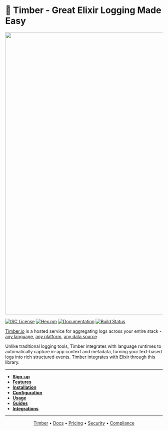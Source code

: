 # 🌲 Timber - Great Elixir Logging Made Easy

<p align="center">
  <a href="https://timber.io" target="_blank" align="center">
    <img src="https://res.cloudinary.com/timber/image/upload/v1552328675/banner.jpg" width="900">
  </a>
  <br>
</p>

[![ISC License](https://img.shields.io/badge/license-ISC-ff69b4.svg)](LICENSE.md)
[![Hex.pm](https://img.shields.io/hexpm/v/timber.svg?maxAge=18000=plastic)](https://hex.pm/packages/timber)
[![Documentation](https://img.shields.io/badge/hexdocs-latest-blue.svg)](https://hexdocs.pm/timber/index.html)
[![Build Status](https://travis-ci.org/timberio/timber-elixir.svg?branch=master)](https://travis-ci.org/timberio/timber-elixir)

[Timber.io](https://timber.io) is a hosted service for aggregating logs across your entire stack -
[any language](https://docs.timber.io/setup/languages),
[any platform](https://docs.timber.io/setup/platforms),
[any data source](https://docs.timber.io/setup/log_forwarders).

Unlike traditional logging tools, Timber integrates with language runtimes to automatically
capture in-app context and metadata, turning your text-based logs into rich structured events.
Timber integrates with Elixir through this library.

---

* **[Sign-up](https://app.timber.io)**
* **[Features](https://docs.timber.io/setup/languages/elixir#features)**
* **[Installation](https://docs.timber.io/setup/languages/elixir#installation)**
* **[Configuration](https://docs.timber.io/setup/languages/elixir#configuration)**
* **[Usage](https://docs.timber.io/setup/languages/elixir#usage)**
* **[Guides](https://docs.timber.io/setup/languages/elixir#guides)**
* **[Integrations](https://docs.timber.io/setup/languages/elixir/integrations)**

---

<p align="center">
<a href="https://timber.io">Timber</a> &bull;
<a href="https://docs.timber.io">Docs</a> &bull;
<a href="https://timber.io/pricing">Pricing</a> &bull;
<a href="https://timber.io/terms">Security</a> &bull;
<a href="https://timber.io/privacy">Compliance</a>
</p>